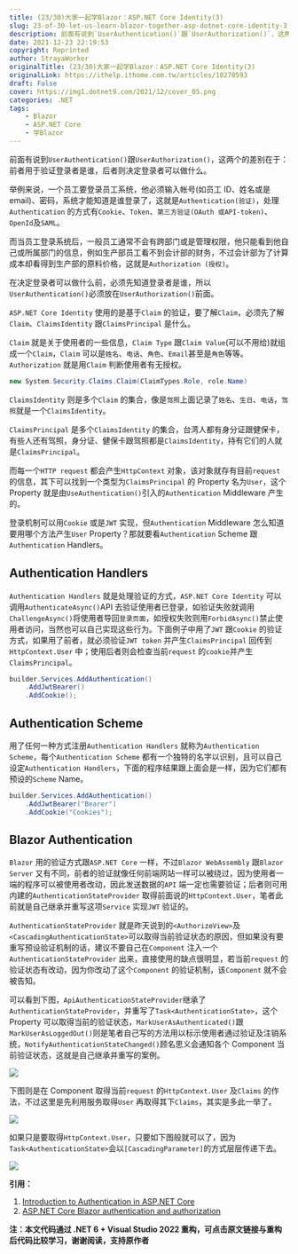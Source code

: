 ```yaml
---
title: (23/30)大家一起学Blazor：ASP.NET Core Identity(3)
slug: 23-of-30-let-us-learn-blazor-together-asp-dotnet-core-identity-3
description: 前面有说到`UserAuthentication()`跟`UserAuthorization()`，这两个的差别在于：前者用于验证登录者是谁，后者则决定登录者可以做什么。
date: 2021-12-23 22:19:53
copyright: Reprinted
author: StrayaWorker
originalTitle: (23/30)大家一起学Blazor：ASP.NET Core Identity(3)
originalLink: https://ithelp.ithome.com.tw/articles/10270593
draft: False
cover: https://img1.dotnet9.com/2021/12/cover_05.png
categories: .NET
tags: 
    - Blazor
    - ASP.NET Core
    - 学Blazor
---
```


前面有说到`UserAuthentication()`跟`UserAuthorization()`，这两个的差别在于：前者用于验证登录者是谁，后者则决定登录者可以做什么。

举例来说，一个员工要登录员工系统，他必须输入帐号(如员工 ID、姓名或是 email)、密码，系统才能知道是谁登录了，这就是`Authentication(验证)`，处理`Authentication` 的方式有`Cookie`、`Token`、`第三方验证(OAuth 或API-token)`、`OpenId`及`SAML`。

而当员工登录系统后，一般员工通常不会有跨部门或是管理权限，他只能看到他自己或所属部门的信息，例如生产部员工看不到会计部的财务，不过会计部为了计算成本却看得到生产部的原料价格，这就是`Authorization (授权)`。

在决定登录者可以做什么前，必须先知道登录者是谁，所以`UserAuthentication()`必须放在`UserAuthorization()`前面。

`ASP.NET Core Identity` 使用的是基于`Claim` 的验证，要了解`Claim`，必须先了解`Claim`、`ClaimsIdentity` 跟`ClaimsPrincipal` 是什么。

`Claim` 就是关于使用者的一些信息，`Claim Type` 跟`Claim Value`(可以不用给)就组成一个`Claim`，`Claim` 可以是`姓名`、`电话`、`角色`、`Email`甚至是`角色`等等。`Authorization` 就是用`Claim` 判断使用者有无授权。

```C#
new System.Security.Claims.Claim(ClaimTypes.Role, role.Name)
```

`ClaimsIdentity` 则是多个`Claim` 的集合，像是`驾照`上面记录了`姓名`、`生日`、`电话`，`驾照`就是一个`ClaimsIdentity`。

`ClaimsPrincipal` 是多个`ClaimsIdentity` 的集合，台湾人都有身分证跟健保卡，有些人还有驾照，身分证、健保卡跟驾照都是`ClaimsIdentity`，持有它们的人就是`ClaimsPrincipal`。

而每一个`HTTP request` 都会产生`HttpContext` 对象，该对象就存有目前`request` 的信息，其下可以找到一个类型为`ClaimsPrincipal` 的 Property 名为`User`，这个 Property 就是由`UseAuthentication()`引入的`Authentication` Middleware 产生的。

登录机制可以用`Cookie` 或是`JWT` 实现，但`Authentication` Middleware 怎么知道要用哪个方法产生`User` Property？那就要看`Authentication` Scheme 跟`Authentication` Handlers。

## Authentication Handlers

`Authentication Handlers` 就是处理验证的方式，`ASP.NET Core Identity` 可以调用`AuthenticateAsync()`API 去验证使用者已登录，如验证失败就调用`ChallengeAsync()`将使用者导回`登录页面`，如授权失败则用`ForbidAsync()`禁止使用者访问，当然也可以自己实现这些行为。下面例子中用了`JWT` 跟`Cookie` 的验证方式，如果用了前者，就必须验证`JWT token` 并产生`ClaimsPrincipal` 回传到`HttpContext.User` 中；使用后者则会检查当前`request` 的`cookie`并产生`ClaimsPrincipal`。

```C#
builder.Services.AddAuthentication()
	.AddJwtBearer()
	.AddCookie();
```

## Authentication Scheme

用了任何一种方式注册`Authentication Handlers` 就称为`Authentication Scheme`，每个`Authentication Scheme` 都有一个独特的名字以识别，且可以自己设定`Authentication Handlers`，下面的程序结果跟上面会是一样，因为它们都有预设的`Scheme` Name。

```C#
builder.Services.AddAuthentication()
    .AddJwtBearer("Bearer")
    .AddCookie("Cookies");
```

## Blazor Authentication

`Blazor` 用的验证方式跟`ASP.NET Core` 一样，不过`Blazor WebAssembly` 跟`Blazor Server` 又有不同，前者的验证就像任何前端网站一样可以被绕过，因为使用者一端的程序可以被使用者改动，因此发送数据的`API` 端一定也需要验证；后者则可用内建的`AuthenticationStateProvider` 取得前面说的`HttpContext.User`，笔者此前就是自己继承并重写这项`Service` 实现`JWT` 验证的。

`AuthenticationStateProvider` 就是昨天说到的`<AuthorizeView>`及`<CascadingAuthenticationState>`可以取得当前验证状态的原因，但如果没有要重写预设验证机制的话，建议不要自己在`Component` 注入一个`AuthenticationStateProvider` 出来，直接使用的缺点很明显，若当前`request` 的验证状态有改动，因为你改动了这个`Component` 的验证机制，该`Component` 就不会被告知。

可以看到下图，`ApiAuthenticationStateProvider`继承了`AuthenticationStateProvider`，并重写了`Task<AuthenticationState>`，这个 Property 可以取得当前的验证状态，`MarkUserAsAuthenticated()`跟`MarkUserAsLoggedOut()`则是笔者自己写的方法用以标示使用者通过验证及注销系统，`NotifyAuthenticationStateChanged()`顾名思义会通知各个 Component 当前验证状态，这就是自己继承并重写的案例。

![](https://img1.dotnet9.com/2021/12/3501.png)

下图则是在 Component 取得当前`request` 的`HttpContext.User` 及`Claims` 的作法，不过这里是先利用服务取得`User` 再取得其下`Claims`，其实是多此一举了。

![](https://img1.dotnet9.com/2021/12/3502.png)

如果只是要取得`HttpContext.User`，只要如下图般就可以了，因为 `Task<AuthenticationState>`会以`[CascadingParameter]`的方式层层传递下去。

![](https://img1.dotnet9.com/2021/12/3503.png)

**引用：**

1. [Introduction to Authentication in ASP.NET Core](https://www.tektutorialshub.com/asp-net-core/authentication-in-asp-net-core/#claim)
2. [ASP.NET Core Blazor authentication and authorization](https://docs.microsoft.com/en-us/aspnet/core/blazor/security/?view=aspnetcore-5.0)

**注：本文代码通过 .NET 6 + Visual Studio 2022 重构，可点击原文链接与重构后代码比较学习，谢谢阅读，支持原作者**
